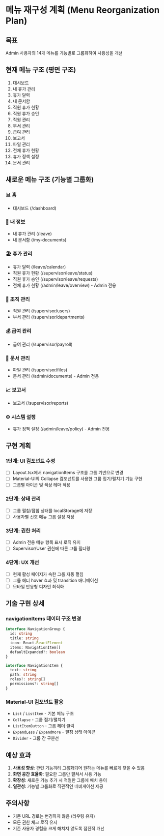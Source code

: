 # 메뉴 재구성 계획 (Menu Reorganization Plan)

## 목표
Admin 사용자의 14개 메뉴를 기능별로 그룹화하여 사용성을 개선

## 현재 메뉴 구조 (평면 구조)
1. 대시보드
2. 내 휴가 관리
3. 휴가 달력
4. 내 문서함
5. 직원 휴가 현황
6. 직원 휴가 승인
7. 직원 관리
8. 부서 관리
9. 급여 관리
10. 보고서
11. 파일 관리
12. 전체 휴가 현황
13. 휴가 정책 설정
14. 문서 관리

## 새로운 메뉴 구조 (기능별 그룹화)

### 📊 홈
- 대시보드 (/dashboard)

### 👤 내 정보
- 내 휴가 관리 (/leave)
- 내 문서함 (/my-documents)

### 🏖️ 휴가 관리
- 휴가 달력 (/leave/calendar)
- 직원 휴가 현황 (/supervisor/leave/status)
- 직원 휴가 승인 (/supervisor/leave/requests)
- 전체 휴가 현황 (/admin/leave/overview) - Admin 전용

### 👥 조직 관리
- 직원 관리 (/supervisor/users)
- 부서 관리 (/supervisor/departments)

### 💰 급여 관리
- 급여 관리 (/supervisor/payroll)

### 📁 문서 관리
- 파일 관리 (/supervisor/files)
- 문서 관리 (/admin/documents) - Admin 전용

### 📈 보고서
- 보고서 (/supervisor/reports)

### ⚙️ 시스템 설정
- 휴가 정책 설정 (/admin/leave/policy) - Admin 전용

## 구현 계획

### 1단계: UI 컴포넌트 수정
- [ ] Layout.tsx에서 navigationItems 구조를 그룹 기반으로 변경
- [ ] Material-UI의 Collapse 컴포넌트를 사용한 그룹 접기/펼치기 기능 구현
- [ ] 그룹별 아이콘 및 색상 테마 적용

### 2단계: 상태 관리
- [ ] 그룹 펼침/접힘 상태를 localStorage에 저장
- [ ] 사용자별 선호 메뉴 그룹 설정 저장

### 3단계: 권한 처리
- [ ] Admin 전용 메뉴 항목 표시 로직 유지
- [ ] Supervisor/User 권한에 따른 그룹 필터링

### 4단계: UX 개선
- [ ] 현재 활성 페이지가 속한 그룹 자동 펼침
- [ ] 그룹 헤더 hover 효과 및 transition 애니메이션
- [ ] 모바일 반응형 디자인 최적화

## 기술 구현 상세

### navigationItems 데이터 구조 변경
```typescript
interface NavigationGroup {
  id: string
  title: string
  icon: React.ReactElement
  items: NavigationItem[]
  defaultExpanded?: boolean
}

interface NavigationItem {
  text: string
  path: string
  roles?: string[]
  permissions?: string[]
}
```

### Material-UI 컴포넌트 활용
- `List` / `ListItem` - 기본 메뉴 구조
- `Collapse` - 그룹 접기/펼치기
- `ListItemButton` - 그룹 헤더 클릭
- `ExpandLess` / `ExpandMore` - 펼침 상태 아이콘
- `Divider` - 그룹 간 구분선

## 예상 효과
1. **사용성 향상**: 관련 기능끼리 그룹화되어 원하는 메뉴를 빠르게 찾을 수 있음
2. **화면 공간 효율화**: 필요한 그룹만 펼쳐서 사용 가능
3. **확장성**: 새로운 기능 추가 시 적절한 그룹에 배치 용이
4. **일관성**: 기능별 그룹화로 직관적인 네비게이션 제공

## 주의사항
- 기존 URL 경로는 변경하지 않음 (라우팅 유지)
- 모든 권한 체크 로직 유지
- 기존 사용자 경험을 크게 해치지 않도록 점진적 개선